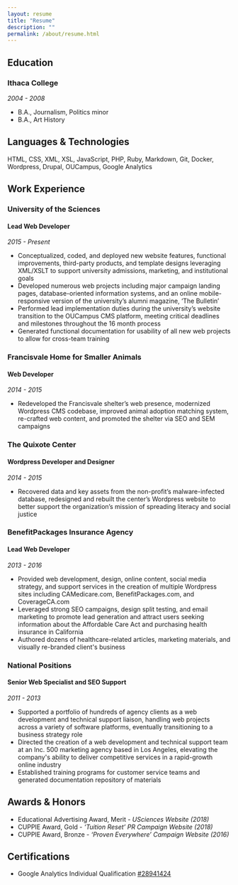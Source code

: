 ```yaml
---
layout: resume
title: "Resume"
description: ""
permalink: /about/resume.html
---
```


## Education

### Ithaca College
_2004 - 2008_
* B.A., Journalism, Politics minor
* B.A., Art History

## Languages & Technologies

HTML, CSS, XML, XSL, JavaScript, PHP, Ruby, Markdown, Git, Docker, Wordpress, Drupal, OUCampus, Google Analytics

## Work Experience

### University of the Sciences
#### Lead Web Developer
_2015 - Present_

* Conceptualized, coded, and deployed new website features, functional improvements, third-party products, and template designs leveraging XML/XSLT to support university admissions, marketing, and institutional goals
* Developed numerous web projects including major campaign landing pages, database-oriented information systems, and an online mobile-responsive version of the university’s alumni magazine, ‘The Bulletin’
* Performed lead implementation duties during the university’s website transition to the OUCampus CMS platform, meeting critical deadlines and milestones throughout the 16 month process
* Generated functional documentation for usability of all new web projects to allow for cross-team training

### Francisvale Home for Smaller Animals
#### Web Developer
_2014 - 2015_

* Redeveloped the Francisvale shelter’s web presence, modernized Wordpress CMS codebase, improved animal adoption matching system, re-crafted web content, and promoted the shelter via SEO and SEM campaigns

### The Quixote Center
#### Wordpress Developer and Designer
_2014 - 2015_

* Recovered data and key assets from the non-profit’s malware-infected database, redesigned and rebuilt the center’s Wordpress website to better support the organization’s mission of spreading literacy and social justice

### BenefitPackages Insurance Agency
#### Lead Web Developer
_2013 - 2016_

* Provided web development, design, online content, social media strategy, and support services in the creation of multiple Wordpress sites including CAMedicare.com, BenefitPackages.com, and CoverageCA.com
* Leveraged strong SEO campaigns, design split testing, and email marketing to promote lead generation and attract users seeking information about the Affordable Care Act and purchasing health insurance in California
* Authored dozens of healthcare-related articles, marketing materials, and visually re-branded client's business

### National Positions
#### Senior Web Specialist and SEO Support
_2011 - 2013_

* Supported a portfolio of hundreds of agency clients as a web development and technical support liaison, handling web projects across a variety of software platforms, eventually transitioning to a business strategy role
* Directed the creation of a web development and technical support team at an Inc. 500 marketing agency based in Los Angeles, elevating the company's ability to deliver competitive services in a rapid-growth online industry
* Established training programs for customer service teams and generated documentation repository of materials

## Awards & Honors

* Educational Advertising Award, Merit - _USciences Website (2018)_
* CUPPIE Award, Gold - _‘Tuition Reset’ PR Campaign Website (2018)_
* CUPPIE Award, Bronze - _‘Proven Everywhere’ Campaign Website (2016)_

## Certifications

* Google Analytics Individual Qualification [#28941424](https://skillshop.exceedlms.com/student/award/28941424)
